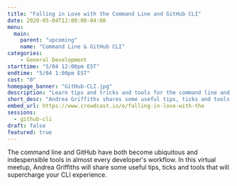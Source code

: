 ```yaml
---
title: "Falling in Love with the Command Line and GitHub CLI"
date: 2020-05-04T12:00:00-04:00
menu:
  main:
    parent: "upcoming"
    name: "Command Line & GitHub CLI"
categories:
    - General Development
starttime: "5/04 12:00pm EST"
endtime: "5/04 1:00pm EST"
cost: "0"
homepage_banner: "GitHub-CLI.jpg"
description: "Learn tips and tricks and tools for the command line and GitHub CLI that every developer can use from Andrea Griffiths."
short_desc: "Andrea Griffiths shares some useful tips, ticks and tools that will supercharge your CLI experience."
embed_url: https://www.crowdcast.io/e/falling-in-love-with-the
sessions:
  - github-cli
draft: false
featured: true
---
```


The command line and GitHub have both become ubiquitous and indespensible tools in almost every developer's workflow. In this virtual meetup, Andrea Griffiths will share some useful tips, ticks and tools that will supercharge your CLI experience.